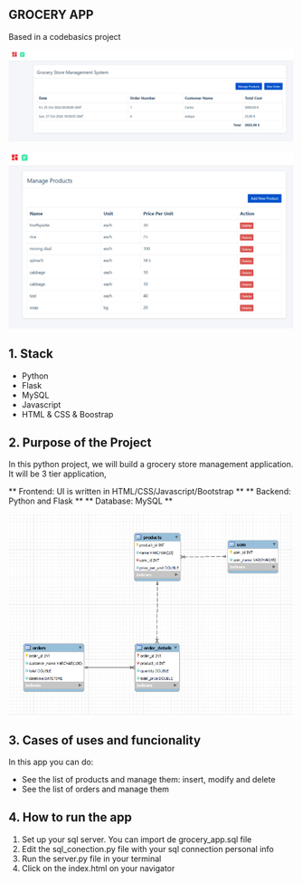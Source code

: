 ## GROCERY APP

Based in a codebasics project

![header_photo](https://github.com/CarlEstP/grocery_app/blob/main/img/manage_orders.PNG)

![header_photo](https://github.com/CarlEstP/grocery_app/blob/main/img/manage_products.PNG)

## 1. Stack

- Python
- Flask
- MySQL
- Javascript
- HTML & CSS & Boostrap

## 2. Purpose of the Project

In this python project, we will build a grocery store management application. It will be 3 tier application,

** Frontend: UI is written in HTML/CSS/Javascript/Bootstrap **
** Backend: Python and Flask **
** Database: MySQL **

![header_photo](https://github.com/CarlEstP/grocery_app/blob/main/sql/gs_schema.PNG)

## 3. Cases of uses and funcionality

In this app you can do:

- See the list of products and manage them: insert, modify and delete
- See the list of orders and manage them

## 4. How to run the app

1. Set up your sql server. You can import de grocery_app.sql file
2. Edit the sql_conection.py file with your sql connection personal info
3. Run the server.py file in your terminal
4. Click on the index.html on your navigator
